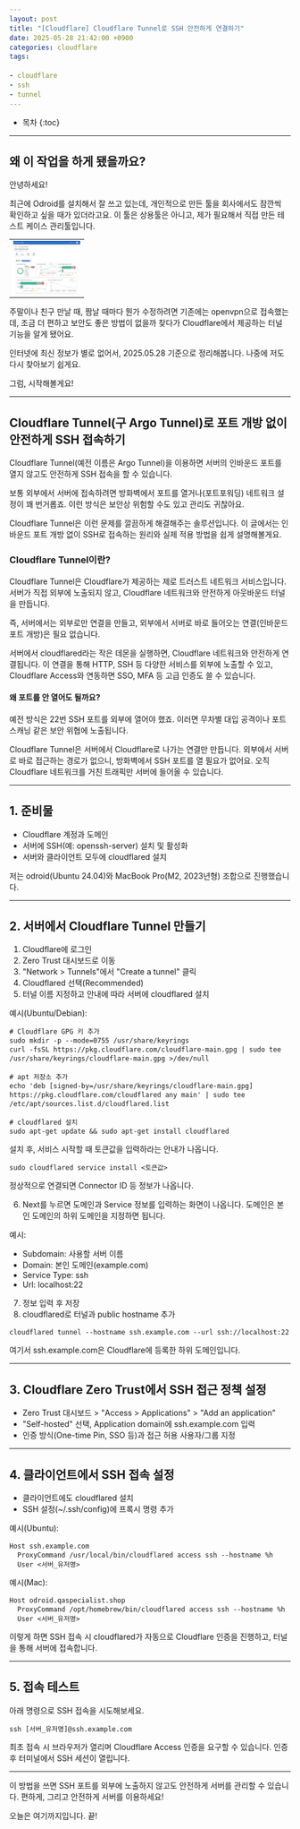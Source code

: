 ```yaml
---
layout: post
title: "[Cloudflare] Cloudflare Tunnel로 SSH 안전하게 연결하기"
date: 2025-05-28 21:42:00 +0900
categories: cloudflare
tags:

- cloudflare
- ssh
- tunnel
---
```


* 목차
{:toc}

---

## 왜 이 작업을 하게 됐을까요?

안녕하세요!

최근에 Odroid를 설치해서 잘 쓰고 있는데, 개인적으로 만든 툴을 회사에서도 잠깐씩 확인하고 싶을 때가 있더라고요.
이 툴은 상용툴은 아니고, 제가 필요해서 직접 만든 테스트 케이스 관리툴입니다.

<table>
  <tr>
    <td><img src="/assets/images/ict02.png" alt="ICT 이미지 02" width="120"></td>
  </tr>
</table>
주말이나 친구 만날 때, 짬날 때마다 뭔가 수정하려면 기존에는 openvpn으로 접속했는데,
조금 더 편하고 보안도 좋은 방법이 없을까 찾다가 Cloudflare에서 제공하는 터널 기능을 알게 됐어요.

인터넷에 최신 정보가 별로 없어서, 2025.05.28 기준으로 정리해봅니다.
나중에 저도 다시 찾아보기 쉽게요.

그럼, 시작해볼게요!

---

## Cloudflare Tunnel(구 Argo Tunnel)로 포트 개방 없이 안전하게 SSH 접속하기

Cloudflare Tunnel(예전 이름은 Argo Tunnel)을 이용하면 서버의 인바운드 포트를 열지 않고도 안전하게 SSH 접속을 할 수 있습니다.

보통 외부에서 서버에 접속하려면 방화벽에서 포트를 열거나(포트포워딩) 네트워크 설정이 꽤 번거롭죠.
이런 방식은 보안상 위험할 수도 있고 관리도 귀찮아요.

Cloudflare Tunnel은 이런 문제를 깔끔하게 해결해주는 솔루션입니다.
이 글에서는 인바운드 포트 개방 없이 SSH로 접속하는 원리와 실제 적용 방법을 쉽게 설명해볼게요.

### Cloudflare Tunnel이란?

Cloudflare Tunnel은 Cloudflare가 제공하는 제로 트러스트 네트워크 서비스입니다.
서버가 직접 외부에 노출되지 않고, Cloudflare 네트워크와 안전하게 아웃바운드 터널을 만듭니다.

즉, 서버에서는 외부로만 연결을 만들고, 외부에서 서버로 바로 들어오는 연결(인바운드 포트 개방)은 필요 없습니다.

서버에서 cloudflared라는 작은 데몬을 실행하면, Cloudflare 네트워크와 안전하게 연결됩니다.
이 연결을 통해 HTTP, SSH 등 다양한 서비스를 외부에 노출할 수 있고,
Cloudflare Access와 연동하면 SSO, MFA 등 고급 인증도 쓸 수 있습니다.

#### 왜 포트를 안 열어도 될까요?

예전 방식은 22번 SSH 포트를 외부에 열어야 했죠.
이러면 무차별 대입 공격이나 포트 스캐닝 같은 보안 위협에 노출됩니다.

Cloudflare Tunnel은 서버에서 Cloudflare로 나가는 연결만 만듭니다.
외부에서 서버로 바로 접근하는 경로가 없으니, 방화벽에서 SSH 포트를 열 필요가 없어요.
오직 Cloudflare 네트워크를 거친 트래픽만 서버에 들어올 수 있습니다.

---

## 1. 준비물

- Cloudflare 계정과 도메인
- 서버에 SSH(예: openssh-server) 설치 및 활성화
- 서버와 클라이언트 모두에 cloudflared 설치

저는 odroid(Ubuntu 24.04)와 MacBook Pro(M2, 2023년형) 조합으로 진행했습니다.

---

## 2. 서버에서 Cloudflare Tunnel 만들기

1. Cloudflare에 로그인
2. Zero Trust 대시보드로 이동
3. "Network > Tunnels"에서 "Create a tunnel" 클릭
4. Cloudflared 선택(Recommended)
5. 터널 이름 지정하고 안내에 따라 서버에 cloudflared 설치

예시(Ubuntu/Debian):

```shell
# Cloudflare GPG 키 추가
sudo mkdir -p --mode=0755 /usr/share/keyrings
curl -fsSL https://pkg.cloudflare.com/cloudflare-main.gpg | sudo tee /usr/share/keyrings/cloudflare-main.gpg >/dev/null

# apt 저장소 추가
echo 'deb [signed-by=/usr/share/keyrings/cloudflare-main.gpg] https://pkg.cloudflare.com/cloudflared any main' | sudo tee /etc/apt/sources.list.d/cloudflared.list

# cloudflared 설치
sudo apt-get update && sudo apt-get install cloudflared
```

설치 후, 서비스 시작할 때 토큰값을 입력하라는 안내가 나옵니다.

```shell
sudo cloudflared service install <토큰값>
```

정상적으로 연결되면 Connector ID 등 정보가 나옵니다.

6. Next를 누르면 도메인과 Service 정보를 입력하는 화면이 나옵니다.
도메인은 본인 도메인의 하위 도메인을 지정하면 됩니다.

예시:

- Subdomain: 사용할 서버 이름
- Domain: 본인 도메인(example.com)
- Service Type: ssh
- Url: localhost:22

7. 정보 입력 후 저장
8. cloudflared로 터널과 public hostname 추가
```shell
cloudflared tunnel --hostname ssh.example.com --url ssh://localhost:22
```

여기서 ssh.example.com은 Cloudflare에 등록한 하위 도메인입니다.

---

## 3. Cloudflare Zero Trust에서 SSH 접근 정책 설정

- Zero Trust 대시보드 > "Access > Applications" > "Add an application"
- "Self-hosted" 선택, Application domain에 ssh.example.com 입력
- 인증 방식(One-time Pin, SSO 등)과 접근 허용 사용자/그룹 지정

---

## 4. 클라이언트에서 SSH 접속 설정

- 클라이언트에도 cloudflared 설치
- SSH 설정(~/.ssh/config)에 프록시 명령 추가

예시(Ubuntu):

```shell
Host ssh.example.com
  ProxyCommand /usr/local/bin/cloudflared access ssh --hostname %h
  User <서버_유저명>
```

예시(Mac):

```shell
Host odroid.qaspecialist.shop
  ProxyCommand /opt/homebrew/bin/cloudflared access ssh --hostname %h
  User <서버_유저명>
```

이렇게 하면 SSH 접속 시 cloudflared가 자동으로 Cloudflare 인증을 진행하고, 터널을 통해 서버에 접속합니다.

---

## 5. 접속 테스트

아래 명령으로 SSH 접속을 시도해보세요.

```shell
ssh [서버_유저명]@ssh.example.com
```

최초 접속 시 브라우저가 열리며 Cloudflare Access 인증을 요구할 수 있습니다.
인증 후 터미널에서 SSH 세션이 열립니다.

---

이 방법을 쓰면 SSH 포트를 외부에 노출하지 않고도 안전하게 서버를 관리할 수 있습니다.
편하게, 그리고 안전하게 서버를 이용하세요!

오늘은 여기까지입니다.
끝!

